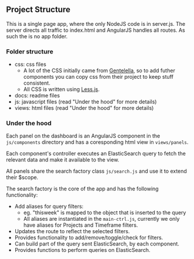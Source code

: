 ## Project Structure

This is a single page app, where the only NodeJS code is in server.js.
The server directs all traffic to index.html and AngularJS handles all routes.
As such the is no app folder.

### Folder structure
* css: css files
    - A lot of the CSS initially came from [Gentelella](https://colorlib.com/polygon/gentelella/index.html), so to add futher components you can copy css from their project to keep stuff consistent.
    - All CSS is written using [Less.js](http://lesscss.org/).
* docs: readme files
* js: javascript files (read "Under the hood" for more details)
* views: html files (read "Under the hood" for more details)

### Under the hood

Each panel on the dashboard is an AngularJS component in the `js/components` directory and has a coresponding html view in `views/panels`.

Each component's controller executes an ElasticSearch query to fetch the relevant data and make it available to the view.

All panels share the search factory class `js/search.js` and use it to extend their $scope.

The search factory is the core of the app and has the following functionality:
* Add aliases for query filters:
    - eg. "thisweek" is mapped to the object that is inserted to the query
    - All aliases are instantiated in the `main-ctrl.js`, currently we only have aliases for Projects and Timeframe filters.
* Updates the route to reflect the selected filters.
* Provides functionality to add/remove/toggle/check for filters.
* Can build part of the query sent ElasticSearch, by each component.
* Provides functions to perform queries on ElasticSearch.
